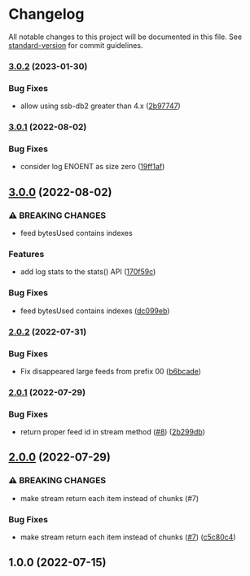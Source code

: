 # Changelog

All notable changes to this project will be documented in this file. See [standard-version](https://github.com/conventional-changelog/standard-version) for commit guidelines.

### [3.0.2](https://github.com/achou11/ssb-storage-used/compare/v3.0.1...v3.0.2) (2023-01-30)


### Bug Fixes

* allow using ssb-db2 greater than 4.x ([2b97747](https://github.com/achou11/ssb-storage-used/commit/2b97747e0cbfc5ecda80b743f56a3e13ebbbba5e))

### [3.0.1](https://github.com/achou11/ssb-storage-used/compare/v3.0.0...v3.0.1) (2022-08-02)


### Bug Fixes

* consider log ENOENT as size zero ([19ff1af](https://github.com/achou11/ssb-storage-used/commit/19ff1af88f15f3213469261c81a0eca2377e01db))

## [3.0.0](https://github.com/achou11/ssb-storage-used/compare/v2.0.2...v3.0.0) (2022-08-02)


### ⚠ BREAKING CHANGES

* feed bytesUsed contains indexes

### Features

* add log stats to the stats() API ([170f59c](https://github.com/achou11/ssb-storage-used/commit/170f59c93f77538e4aa7615db7583f5d3bb6dedb))


### Bug Fixes

* feed bytesUsed contains indexes ([dc099eb](https://github.com/achou11/ssb-storage-used/commit/dc099ebfde710087b44722e6956a785da38e5a13))

### [2.0.2](https://github.com/achou11/ssb-storage-used/compare/v2.0.1...v2.0.2) (2022-07-31)

### Bug Fixes

* Fix disappeared large feeds from prefix 00 ([b6bcade](https://github.com/achou11/ssb-storage-used/commit/b6bcade82559b510336b78f6c8836f28b0baed3c))

### [2.0.1](https://github.com/achou11/ssb-storage-used/compare/v2.0.0...v2.0.1) (2022-07-29)


### Bug Fixes

* return proper feed id in stream method ([#8](https://github.com/achou11/ssb-storage-used/issues/8)) ([2b299db](https://github.com/achou11/ssb-storage-used/commit/2b299db3828febb63b1e9906a428afba52daa689))

## [2.0.0](https://github.com/achou11/ssb-storage-used/compare/v1.0.0...v2.0.0) (2022-07-29)


### ⚠ BREAKING CHANGES

* make stream return each item instead of chunks (#7)

### Bug Fixes

* make stream return each item instead of chunks ([#7](https://github.com/achou11/ssb-storage-used/issues/7)) ([c5c80c4](https://github.com/achou11/ssb-storage-used/commit/c5c80c44d95c0a0b9448c38af3cffd53c7dabd3f))

## 1.0.0 (2022-07-15)
